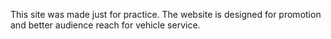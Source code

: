 This site was made just for practice. The website is designed for promotion and better audience reach for vehicle service.
